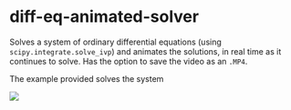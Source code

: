 # diff-eq-animated-solver
Solves a system of ordinary differential equations (using `scipy.integrate.solve_ivp`) and animates the solutions,
in real time as it continues to solve. Has the option to save the video as an `.MP4`.

The example provided solves the system


<img src="https://render.githubusercontent.com/render/math?math=\color{Pink}\left\{\begin{matrix}x'=0.05y-0.24x &plus 10.5\\y'=0.04x-0.05y\end{matrix}\right.">
